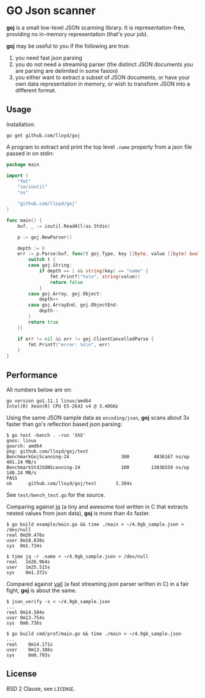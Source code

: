 # GO Json scanner

**goj** is a small low-level JSON scanning library.  It is representation-free, providing
no in-memory representation (that's your job).

**goj** may be useful to you if the following are true:

1. you need fast json parsing
2. you do not need a streaming parser (the distinct JSON documents you are parsing
   are delimited in some fasion)
3. you either want to extract a subset of JSON documents, or have your own data
   representation in memory, or wish to transform JSON into a different format.

## Usage

Installation:
```
go get github.com/lloyd/goj
```

A program to extract and print the top level `.name` property from a json file passed in on stdin:

```go
package main

import (
	"fmt"
	"io/ioutil"
	"os"

	"github.com/lloyd/goj"
)

func main() {
	buf, _ := ioutil.ReadAll(os.Stdin)

	p := goj.NewParser()

	depth := 0
	err := p.Parse(buf, func(t goj.Type, key []byte, value []byte) bool {
		switch t {
		case goj.String:
			if depth == 1 && string(key) == "name" {
				fmt.Printf("%s\n", string(value))
				return false
			}
		case goj.Array, goj.Object:
			depth++
		case goj.ArrayEnd, goj.ObjectEnd:
			depth--
		}
		return true
	})

	if err != nil && err != goj.ClientCancelledParse {
		fmt.Printf("error: %s\n", err)
	}
}
```

## Performance

All numbers below are on:
```
go version go1.11.1 linux/amd64
Intel(R) Xeon(R) CPU E5-2643 v4 @ 3.40GHz
```

Using the same JSON sample data as `encoding/json`, **goj** scans about 3x
faster than go's reflection based json parsing:

```
$ go test -bench . -run 'XXX'
goos: linux
goarch: amd64
pkg: github.com/lloyd/goj/test
BenchmarkGojScanning-24                   300         4836167 ns/op       401.24 MB/s
BenchmarkStdJSONScanning-24               100        13836559 ns/op       140.24 MB/s
PASS
ok      github.com/lloyd/goj/test       3.384s
```

See `test/bench_test.go` for the source.

Comparing against [jq](http://stedolan.github.io/jq/) (a tiny and awesome tool
written in C that extracts nested values from json data), **goj**
 is more than 4x faster.

```
$ go build example/main.go && time ./main < ~/4.9gb_sample.json > /dev/null
real 0m20.476s
user 0m18.838s
sys  0m1.734s

$ time jq -r .name < ~/4.9gb_sample.json > /dev/null
real   1m26.964s
user   1m25.515s
sys    0m1.372s
```
Compared against [yajl](https://github.com/lloyd/yajl) (a fast streaming json parser
written in C) in a fair fight, **goj** is about the same.

```
$ json_verify -s < ~/4.9gb_sample.json
...
real 0m14.504s
user 0m13.754s
sys  0m0.736s

$ go build cmd/prof/main.go && time ./main < ~/4.9gb_sample.json
...
real    0m14.171s
user    0m13.386s
sys     0m0.793s
```

## License

BSD 2 Clause, see `LICENSE`.
